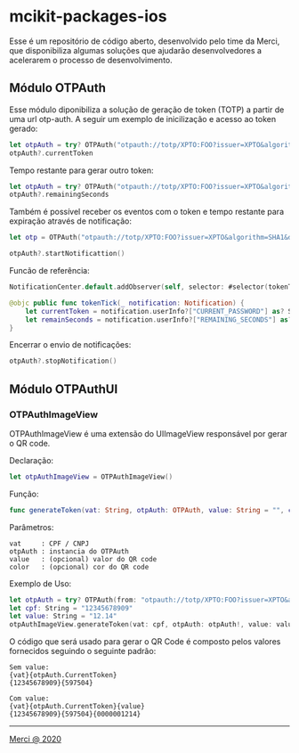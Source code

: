 # mcikit-packages-ios

Esse é um repositório de código aberto, desenvolvido pelo time da Merci, que disponibiliza algumas soluções que ajudarão desenvolvedores a acelerarem o processo de desenvolvimento.

## Módulo OTPAuth

Esse módulo diponibiliza a solução de geração de token (TOTP) a partir de uma url otp-auth. 
A seguir um exemplo de inicilização e acesso ao token gerado:

```swift
let otpAuth = try? OTPAuth("otpauth://totp/XPTO:FOO?issuer=XPTO&algorithm=SHA1&digits=6&period=30&secret=N4SYQORWRZ2TIML5")
otpAuth?.currentToken
```
Tempo restante para gerar outro token:

```swift
let otpAuth = try? OTPAuth("otpauth://totp/XPTO:FOO?issuer=XPTO&algorithm=SHA1&digits=6&period=30&secret=N4SYQORWRZ2TIML5")
otpAuth?.remainingSeconds
```

Também é possível receber os eventos com o token e tempo restante para expiração através de notificação:
```swift
let otp = OTPAuth("otpauth://totp/XPTO:FOO?issuer=XPTO&algorithm=SHA1&digits=6&period=30&secret=N4SYQORWRZ2TIML5")

otpAuth?.startNotificattion()
```

Funcão de referência:
```swift
NotificationCenter.default.addObserver(self, selector: #selector(tokenTick(_:)), name: Notification.Name.OTPAuthNotification.tokenTick, object: otpAuth)

@objc public func tokenTick(_ notification: Notification) {
    let currentToken = notification.userInfo?["CURRENT_PASSWORD"] as? String
    let remainSeconds = notification.userInfo?["REMAINING_SECONDS"] as? String
}
```

Encerrar o envio de notificações:
```swift
otpAuth?.stopNotification()
```

## Módulo OTPAuthUI

### OTPAuthImageView

OTPAuthImageView é uma extensão do UIImageView responsável por gerar o QR code.

Declaração:
```swift
let otpAuthImageView = OTPAuthImageView()
```

Função:
```swift
func generateToken(vat: String, otpAuth: OTPAuth, value: String = "", color: UIColor = .black)
```
Parâmetros:
```
vat     : CPF / CNPJ
otpAuth : instancia do OTPAuth
value   : (opcional) valor do QR code
color   : (opcional) cor do QR code 
```
Exemplo de Uso:
```swift
let otpAuth = try? OTPAuth(from: "otpauth://totp/XPTO:FOO?issuer=XPTO&algorithm=SHA1&digits=6&period=30&secret=N4SYQORWRZ2TIML5")
let cpf: String = "12345678909"
let value: String = "12.14"
otpAuthImageView.generateToken(vat: cpf, otpAuth: otpAuth!, value: value)
```
O código que será usado para gerar o QR Code é composto pelos valores fornecidos seguindo o seguinte padrão:
```
Sem value:
{vat}{otpAuth.CurrentToken}
{12345678909}{597504}

Com value:
{vat}{otpAuth.CurrentToken}{value}
{12345678909}{597504}{0000001214}
```

---
[Merci @ 2020](https://merci.com.br)
